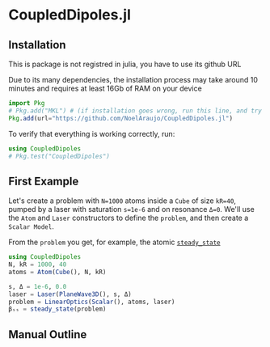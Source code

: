 # CoupledDipoles.jl

## **Installation**
This is package is not registred in julia, you have to use its github URL

Due to its many dependencies, the installation process may take around 10 minutes and requires at least 16Gb of RAM on your device
```julia
import Pkg
# Pkg.add("MKL") # (if installation goes wrong, run this line, and try to install again)
Pkg.add(url="https://github.com/NoelAraujo/CoupledDipoles.jl")
```

To verify that everything is working correctly, run:

```julia
using CoupledDipoles
# Pkg.test("CoupledDipoles")
```

## First Example

Let's create a problem with `N=1000` atoms inside a `Cube` of size `kR=40`, pumped by a laser with saturation `s=1e-6` and on resonance `Δ=0`. We'll use the `Atom` and `Laser` constructors to define the `problem`, and then create a `Scalar Model`.

From the `problem` you get, for example, the atomic [`steady_state`](@ref)

```julia
using CoupledDipoles
N, kR = 1000, 40
atoms = Atom(Cube(), N, kR)

s, Δ = 1e-6, 0.0
laser = Laser(PlaneWave3D(), s, Δ)
problem = LinearOptics(Scalar(), atoms, laser)
βₛₛ = steady_state(problem)
```




## Manual Outline
```@contents
```

